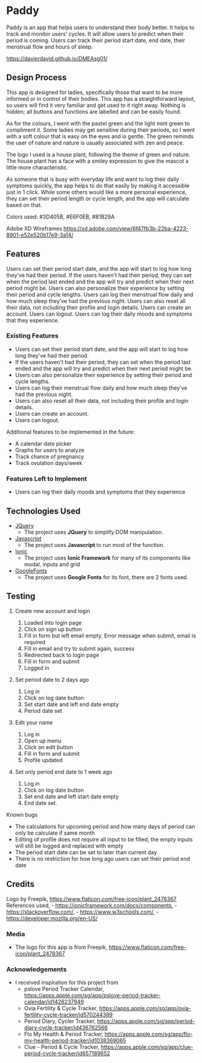 # Paddy

Paddy is an app that helps users to understand their body better. It helps to track and monitor users' cycles. It will allow users to predict when their period is coming. Users can track their period start date, end date, their menstrual flow and hours of sleep.

https://davierdavid.github.io/DMEAsg01/
 
## Design Process
 
This app is designed for ladies, specifically those that want to be more informed or in control of their bodies. 
This app has a straightforward layout, so users will find it very familiar and get used to it right away. Nothing is hidden; all buttons and functions are labelled and can be easily found.

As for the colours, I went with the pastel green and the light mint green to compliment it.
Some ladies may get sensitive during their periods, so I went with a soft colour that is easy on the eyes and is gentle.
The green reminds the user of nature and nature is usually associated with zen and peace.

The logo I used is a house plant, following the theme of green and nature.
The house plant has a face with a smiley expression to give the mascot a little more characteristic.

As someone that is busy with everyday life and want to log their daily symptoms quickly, the app helps to do that easily by making it accessible just in 1 click.
While some others would like a more personal experience, they can set their period length or cycle length, and the app will calculate based on that.

Colors used:
#3D405B, #E6F0EB, #81B29A

Adobe XD Wireframes
https://xd.adobe.com/view/6f47fb3b-22ba-4223-8901-e52e520b17e9-3a14/

## Features

Users can set their period start date, and the app will start to log how long they've had their period.
If the users haven't had their period, they can set when the period last ended and the app will try and predict when their next period might be.
Users can also personalize their experience by setting their period and cycle lengths.
Users can log their menstrual flow daily and how much sleep they've had the previous night.
Users can also reset all their data, not including their profile and login details.
Users can create an account.
Users can logout.
Users can log their daily moods and symptoms that they experience.

 
### Existing Features
- Users can set their period start date, and the app will start to log how long they've had their period.
- If the users haven't had their period, they can set when the period last ended and the app will try and predict when their next period might be.
- Users can also personalize their experience by setting their period and cycle lengths.
- Users can log their menstrual flow daily and how much sleep they've had the previous night.
- Users can also reset all their data, not including their profile and login details.
- Users can create an account.
- Users can logout.

Additional features to be implemented in the future:
- A calendar date picker
- Graphs for users to analyze
- Track chance of pregnancy
- Track ovulation days/week

### Features Left to Implement
- Users can log their daily moods and symptoms that they experience

## Technologies Used

- [JQuery](https://jquery.com)
    - The project uses **JQuery** to simplify DOM manipulation.
- [Javascript](https://www.javascript.com/)
    - The project uses **Javascript** to run most of the function.
- [Ionic](https://ionicframework.com/)
    - The project uses **Ionic Framework** for many of its components like modal, inputs and grid
- [GoogleFonts](https://fonts.google.com/)
    - The project uses **Google Fonts** for its font, there are 2 fonts used.



## Testing

1. Create new account and login
    1. Loaded into login page
    2. Click on sign up button
    3. Fill in form but left email empty. Error message when submit, email is required
    4. Fill in email and try to submit again, success
    5. Redirected back to login page
    6. Fill in form and submit
    7. Logged in

2. Set period date to 2 days ago
    1. Log in
    2. Click on log date button
    3. Set start date and left end date empty
    4. Period date set

3. Edit your name
    1. Log in
    2. Open up menu
    3. Click on edit button
    4. Fill in form and submit
    5. Profile updated

4. Set only period end date to 1 week ago
    1. Log in
    2. Click on log date button
    3. Set end date and left start date empty
    4. End date set.

Known bugs
- The calculations for upcoming period and how many days of period can only be calculate if same month
- Editing of profile does not require all input to be filled, the empty inputs will still be logged and replaced with empty
- The period start date can be set to later than current day
- There is no restriction for how long ago users can set their period end date

## Credits

Logo by Freepik, https://www.flaticon.com/free-icon/plant_2478367
References used, 
    - https://ionicframework.com/docs/components, 
    - https://stackoverflow.com/, 
    - https://www.w3schools.com/, 
    - https://developer.mozilla.org/en-US/


### Media
- The logo for this app is from Freepik, https://www.flaticon.com/free-icon/plant_2478367

### Acknowledgements

- I received inspiration for this project from
    - pslove Period Tracker Calendar, https://apps.apple.com/sg/app/pslove-period-tracker-calendar/id1426237949
    - Ovia Fertility & Cycle Tracker, https://apps.apple.com/sg/app/ovia-fertility-cycle-tracker/id570244389
    - Period Diary, Cycler Tracker, https://apps.apple.com/sg/app/period-diary-cycle-tracker/id436762566
    - Flo My Health & Period Tracker, https://apps.apple.com/sg/app/flo-my-health-period-tracker/id1038369065
    - Clue - Period & Cycle Tracker, https://apps.apple.com/sg/app/clue-period-cycle-tracker/id657189652

